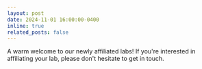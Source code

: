 ```yaml
---
layout: post
date: 2024-11-01 16:00:00-0400
inline: true
related_posts: false
---
```


A warm welcome to our newly affiliated labs! If you're interested in affiliating your lab, please don't hesitate to get in touch. 
